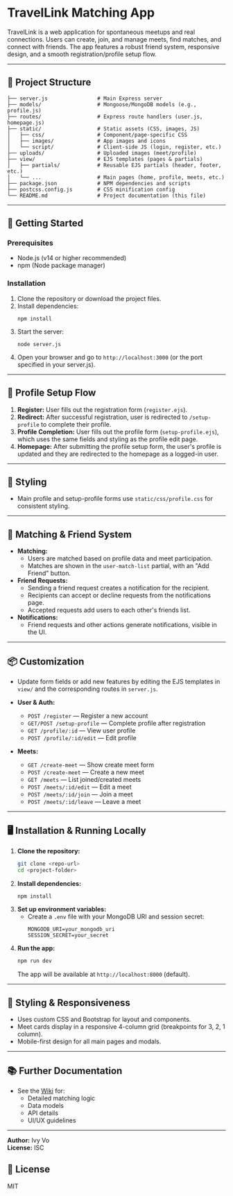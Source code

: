 # TravelLink Matching App

TravelLink is a web application for spontaneous meetups and real connections. Users can create, join, and manage meets, find matches, and connect with friends. The app features a robust friend system, responsive design, and a smooth registration/profile setup flow.

---

## 📁 Project Structure

```
├── server.js                # Main Express server
├── models/                  # Mongoose/MongoDB models (e.g., profile.js)
├── routes/                  # Express route handlers (user.js, homepage.js)
├── static/                  # Static assets (CSS, images, JS)
│   ├── css/                 # Component/page-specific CSS
│   ├── images/              # App images and icons
│   └── script/              # Client-side JS (login, register, etc.)
├── uploads/                 # Uploaded images (meet/profile)
├── view/                    # EJS templates (pages & partials)
│   ├── partials/            # Reusable EJS partials (header, footer, etc.)
│   └── ...                  # Main pages (home, profile, meets, etc.)
├── package.json             # NPM dependencies and scripts
├── postcss.config.js        # CSS minification config
└── README.md                # Project documentation (this file)
```

---

## 🚀 Getting Started

### Prerequisites
- Node.js (v14 or higher recommended)
- npm (Node package manager)

### Installation
1. Clone the repository or download the project files.
2. Install dependencies:
   ```
   npm install
   ```
3. Start the server:
   ```
   node server.js
   ```
4. Open your browser and go to `http://localhost:3000` (or the port specified in your server.js).

---

## 📝 Profile Setup Flow
1. **Register:** User fills out the registration form (`register.ejs`).
2. **Redirect:** After successful registration, user is redirected to `/setup-profile` to complete their profile.
3. **Profile Completion:** User fills out the profile form (`setup-profile.ejs`), which uses the same fields and styling as the profile edit page.
4. **Homepage:** After submitting the profile setup form, the user's profile is updated and they are redirected to the homepage as a logged-in user.

---

## 🎨 Styling
- Main profile and setup-profile forms use `static/css/profile.css` for consistent styling.

---

## 🤝 Matching & Friend System

- **Matching:**
  - Users are matched based on profile data and meet participation.
  - Matches are shown in the `user-match-list` partial, with an "Add Friend" button.
- **Friend Requests:**
  - Sending a friend request creates a notification for the recipient.
  - Recipients can accept or decline requests from the notifications page.
  - Accepted requests add users to each other's friends list.
- **Notifications:**
  - Friend requests and other actions generate notifications, visible in the UI.

---

## 📦 Customization
- Update form fields or add new features by editing the EJS templates in `view/` and the corresponding routes in `server.js`.

- **User & Auth:**
  - `POST /register` — Register a new account
  - `GET/POST /setup-profile` — Complete profile after registration
  - `GET /profile/:id` — View user profile
  - `POST /profile/:id/edit` — Edit profile
- **Meets:**
  - `GET /create-meet` — Show create meet form
  - `POST /create-meet` — Create a new meet
  - `GET /meets` — List joined/created meets
  - `POST /meets/:id/edit` — Edit a meet
  - `POST /meets/:id/join` — Join a meet
  - `POST /meets/:id/leave` — Leave a meet


---

## 🖥️ Installation & Running Locally

1. **Clone the repository:**
   ```sh
   git clone <repo-url>
   cd <project-folder>
   ```
2. **Install dependencies:**
   ```sh
   npm install
   ```
3. **Set up environment variables:**
   - Create a `.env` file with your MongoDB URI and session secret:
     ```env
     MONGODB_URI=your_mongodb_uri
     SESSION_SECRET=your_secret
     ```
4. **Run the app:**
   ```sh
   npm run dev
   ```
   The app will be available at `http://localhost:8000` (default).

---

## 🎨 Styling & Responsiveness

- Uses custom CSS and Bootstrap for layout and components.
- Meet cards display in a responsive 4-column grid (breakpoints for 3, 2, 1 column).
- Mobile-first design for all main pages and modals.

---

## 📚 Further Documentation

- See the [Wiki](./wiki) for:
  - Detailed matching logic
  - Data models
  - API details
  - UI/UX guidelines

---

**Author:** Ivy Vo  
**License:** ISC
## 🪪 License
MIT

